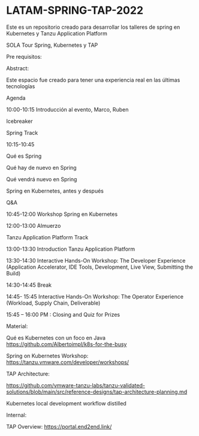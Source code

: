 # LATAM-SPRING-TAP-2022
Este es un repositorio creado para desarrollar los talleres de spring en Kubernetes y Tanzu Application Platform


SOLA Tour Spring, Kubernetes y TAP 

 

Pre requisitos: 


Abstract: 

Este espacio fue creado para tener una experiencia real en las últimas tecnologías  

 

Agenda 

10:00-10:15 Introducción al evento, Marco, Ruben 

Icebreaker 

Spring Track 

10:15-10:45  

Qué es Spring 

Qué hay de nuevo en Spring 

Qué vendrá nuevo en Spring 

Spring en Kubernetes, antes y después 

Q&A 

10:45-12:00 Workshop Spring en Kubernetes 

12:00-13:00 Almuerzo 

Tanzu Application Platform Track 

13:00-13:30 Introduction  Tanzu Application Platform 

13:30-14:30 Interactive Hands-On Workshop: The Developer Experience (Application Accelerator, IDE Tools, Development, Live View, Submitting the Build) 

14:30-14:45 Break 

14:45- 15:45 Interactive Hands-On Workshop: The Operator Experience (Workload, Supply Chain, Deliverable) 

15:45 – 16:00 PM : Closing and Quiz for Prizes 

 

Material: 

Qué es Kubernetes con un foco en Java https://github.com/Albertoimpl/k8s-for-the-busy 

Spring on Kubernetes Workshop: https://tanzu.vmware.com/developer/workshops/ 

 

TAP Architecture: 

https://github.com/vmware-tanzu-labs/tanzu-validated-solutions/blob/main/src/reference-designs/tap-architecture-planning.md 

 

Kubernetes local development workflow distilled 


Internal: 

TAP Overview: https://portal.end2end.link/ 

 
